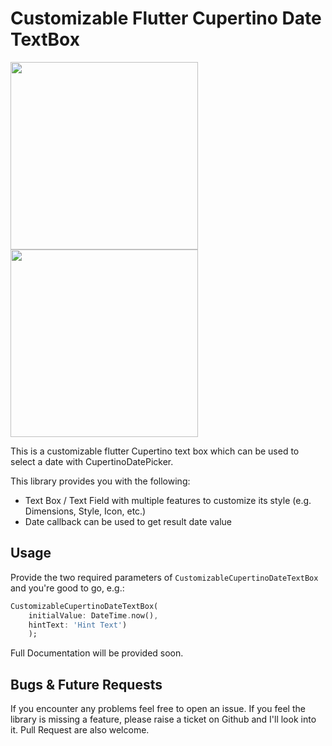 # Customizable Flutter Cupertino Date TextBox

<img src="https://user-images.githubusercontent.com/33698941/103181723-8b124980-48a4-11eb-9c20-9e35198aa0ae.png" width="300"/> 
<img src="https://user-images.githubusercontent.com/33698941/103181731-9f564680-48a4-11eb-8551-cc9eac9762cb.png" width="300"/>

This is a customizable flutter Cupertino text box which can be used to select a date with CupertinoDatePicker.

This library provides you with the following:
- Text Box / Text Field with multiple features to customize its style (e.g. Dimensions, Style, Icon, etc.)
- Date callback can be used to get result date value

## Usage

Provide the two required parameters of `CustomizableCupertinoDateTextBox` and you're good to go, e.g.:
```dart
CustomizableCupertinoDateTextBox(
    initialValue: DateTime.now(),
    hintText: 'Hint Text')
    );
```

Full Documentation will be provided soon.

## Bugs & Future Requests
If you encounter any problems feel free to open an issue. If you feel the library is
missing a feature, please raise a ticket on Github and I'll look into it.
Pull Request are also welcome.

